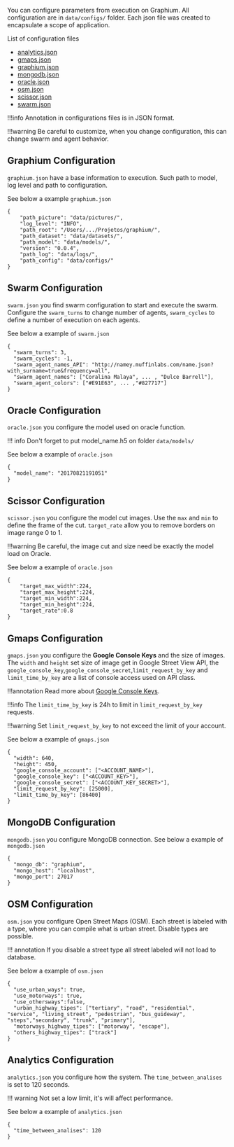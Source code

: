 You can configure parameters from execution on Graphium. All configuration are in `data/configs/` folder. 
Each json file was created to encapsulate a scope of application.

List of configuration files

* [analytics.json](#analytics-configuration)
* [gmaps.json](#gmaps-configuration)
* [graphium.json](#graphium-configuration)
* [mongodb.json](#mongodb-configuration)
* [oracle.json](#oracle-configuration)
* [osm.json](#osm-configuration)
* [scissor.json](#scissor-configuration)
* [swarm.json](#swarm-configuration)


!!!info
    Annotation in configurations files is in JSON format.

!!!warning
    Be careful to customize, when you change configuration, this can change swarm and agent behavior.
    
    
## Graphium Configuration

`graphium.json` have a base information to execution. Such path to model, log level and path to configuration. 

See below a example `graphium.json`

    {
        "path_picture": "data/pictures/", 
        "log_level": "INFO", 
        "path_root": "/Users/.../Projetos/graphium/", 
        "path_dataset": "data/datasets/", 
        "path_model": "data/models/", 
        "version": "0.0.4", 
        "path_log": "data/logs/", 
        "path_config": "data/configs/"
    }
    
## Swarm Configuration

`swarm.json` you find swarm configuration to start and execute the swarm. 
Configure the `swarm_turns` to change number of agents, `swarm_cycles` to define a number of execution on each agents.

See below a example of `swarm.json`

    {
      "swarm_turns": 3,
      "swarm_cycles": -1,
      "swarm_agent_names_API": "http://namey.muffinlabs.com/name.json?with_surname=true&frequency=all",
      "swarm_agent_names": ["Coralina Malaya", ... , "Dulce Barrell"],
      "swarm_agent_colors": ["#E91E63", ... ,"#827717"]
    }
    
## Oracle Configuration

`oracle.json` you configure the model used on oracle function.

!!! info
    Don't forget to put model_name.h5 on folder `data/models/`
    
See below a example of `oracle.json`
    
    
    {
      "model_name": "20170821191051"
    }
    
    
## Scissor Configuration

`scissor.json` you configure the model cut images. Use the `max` and `min` to define the frame of the cut. 
`target_rate` allow you to remove borders on image range 0 to 1. 

!!!warning
    Be careful, the image cut and size need be exactly the model load on Oracle.
    
See below a example of `oracle.json`
    
    
    {
        "target_max_width":224,
        "target_max_height":224,
        "target_min_width":224,
        "target_min_height":224,
        "target_rate":0.8
    }
    
## Gmaps Configuration

`gmaps.json` you configure the **Google Console Keys** and the size of images. The `width` and `height` set size of image get in Google Street View API,
the `google_console_key`,`google_console_secret`,`limit_request_by_key` and `limit_time_by_key` are a list of console access used on API class.

!!!annotation
    Read more about [Google Console Keys](/data/google_api).
    
    
!!!info
    The `limit_time_by_key` is 24h to limit in `limit_request_by_key` requests.
    
!!!warning
    Set `limit_request_by_key` to not exceed the limit of your account.
    
See below a example of `gmaps.json`
    
    
    {
      "width": 640,
      "height": 450,
      "google_console_account": ["<ACCOUNT_NAME>"],
      "google_console_key": ["<ACCOUNT_KEY>"],
      "google_console_secret": ["<ACCOUNT_KEY_SECRET>"],
      "limit_request_by_key": [25000],
      "limit_time_by_key": [86400]
    }
    
## MongoDB Configuration

`mongodb.json` you configure MongoDB connection. See below a example of `mongodb.json`
    
    {
      "mongo_db": "graphium",
      "mongo_host": "localhost",
      "mongo_port": 27017
    }

## OSM Configuration

`osm.json` you configure Open Street Maps (OSM). Each street is labeled with a type, where you can compile what is urban street. Disable types are possible.
    
!!! annotation
    If you disable a street type all street labeled will not load to database.
    
See below a example of `osm.json`
    
    {
      "use_urban_ways": true,
      "use_motorways": true,
      "use_othersways":false,
      "urban_highway_tipes": ["tertiary", "road", "residential", "service", "living_street", "pedestrian", "bus_guideway", "steps","secondary", "trunk", "primary"],
      "motorways_highway_tipes": ["motorway", "escape"],
      "others_highway_tipes": ["track"]
    }
    
    
## Analytics Configuration

`analytics.json` you configure how the system. The `time_between_analises` is set to 120 seconds.
    
!!! warning
    Not set a low limit, it's will affect performance.
    
See below a example of `analytics.json`
    
    {
      "time_between_analises": 120
    }


